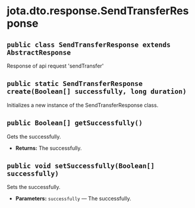 # jota.dto.response.SendTransferResponse

## `public class SendTransferResponse extends AbstractResponse`

Response of api request 'sendTransfer'

## `public static SendTransferResponse create(Boolean[] successfully, long duration)`

Initializes a new instance of the SendTransferResponse class.

## `public Boolean[] getSuccessfully()`

Gets the successfully.

 * **Returns:** The successfully.

## `public void setSuccessfully(Boolean[] successfully)`

Sets the successfully.

 * **Parameters:** `successfully` — The successfully.
